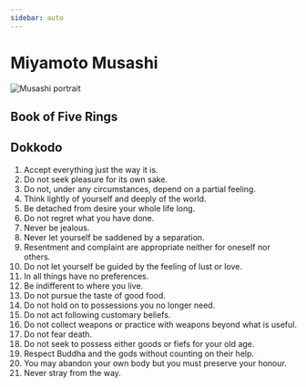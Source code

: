 ```yaml
---
sidebar: auto
---
```


# Miyamoto Musashi
![Musashi portrait](/images/blog/life/musashi.png)

## Book of Five Rings

## Dokkodo

1. Accept everything just the way it is.
2. Do not seek pleasure for its own sake.
3. Do not, under any circumstances, depend on a partial feeling.
4. Think lightly of yourself and deeply of the world.
5. Be detached from desire your whole life long.
6. Do not regret what you have done.
7. Never be jealous.
8. Never let yourself be saddened by a separation.
9. Resentment and complaint are appropriate neither for oneself nor others.
10. Do not let yourself be guided by the feeling of lust or love.
11. In all things have no preferences.
12. Be indifferent to where you live.
13. Do not pursue the taste of good food.
14. Do not hold on to possessions you no longer need.
15. Do not act following customary beliefs.
16. Do not collect weapons or practice with weapons beyond what is useful.
17. Do not fear death.
18. Do not seek to possess either goods or fiefs for your old age.
19. Respect Buddha and the gods without counting on their help.
20. You may abandon your own body but you must preserve your honour.
21. Never stray from the way.